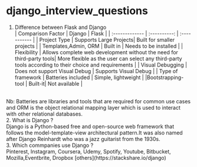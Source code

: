 # django_interview_questions
1. Difference between Flask and Django<br>
| Comparison Factor     | Django    | Flask   |
| :------------- | :----------: | :----------- |
|  Project Type | Supports Large Projects| Built for smaller projects |
| Templates,Admin, ORM  | Built in  | Needs to be installed |
| Flexibility  | Allows complete web development without the need for third-party tools| More flexible as the user can select any third-party tools according to their choice and requirements |
| Visual Debugging |	Does not support Visual Debug	| Supports Visual Debug |
| Type of framework |	Batteries included |	Simple, lightweight |
|Bootstrapping-tool |	Built-it|	Not available | 
<br>
Nb: Batteries are libraries and tools that are required for common use cases and ORM is the object relational mapping layer which is used to interact with other relational databases.<br>
2. What is  Django ?<br>
Django is a Python-based free and open-source web framework that follows the model-template-view architectural pattern.It was also named after Django Reinhardt who was a jazz guitarist from the 1930s.<br>
3. Which commpanies use Django ?<br>
Pinterest, Instagram, Coursera, Udemy, Spotify, Youtube, Bitbucket, Mozilla,Eventbrite, Dropbox [others](https://stackshare.io/django)


